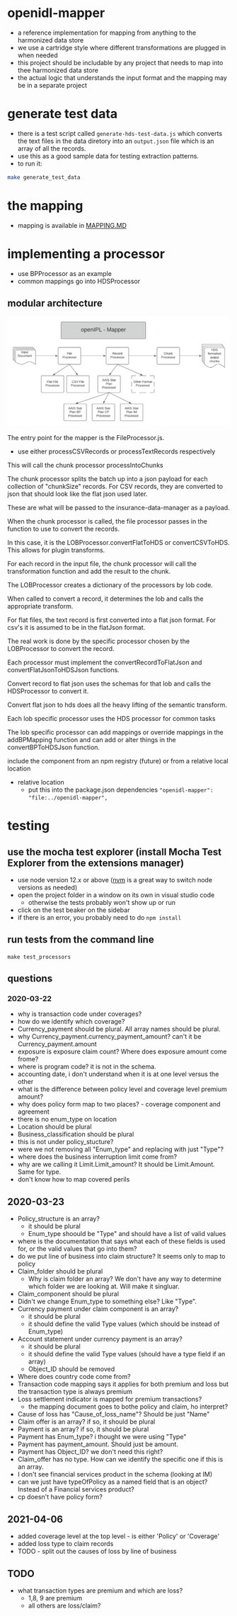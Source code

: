 # openidl-mapper
- a reference implementation for mapping from anything to the harmonized data store
- we use a cartridge style where different transformations are plugged in when needed
- this project should be includable by any project that needs to map into thee harmonized data store
- the actual logic that understands the input format and the mapping may be in a separate project

# generate test data
- there is a test script called `generate-hds-test-data.js` which converts the text files in the data diretory into an `output.json` file which is an array of all the records.  
- use this as a good sample data for testing extraction patterns.
- to run it:
````bash
make generate_test_data
````
# the mapping
- mapping is available in [MAPPING.MD](MAPPING.md)

# implementing a processor
- use BPProcessor as an example
- common mappings go into HDSProcessor

## modular architecture
![overview](openidl-mapper-overview.png)

The entry point for the mapper is the FileProcessor.js.
- use either processCSVRecords or processTextRecords respectively

This will call the chunk processor processIntoChunks

The chunk processor splits the batch up into a json payload for each collection of "chunkSize" records.  For CSV records, they are converted to json that should look like the flat json used later.

These are what will be passed to the insurance-data-manager as a payload.

When the chunk processor is called, the file processor passes in the function to use to convert the records.

In this case, it is the LOBProcessor.convertFlatToHDS or convertCSVToHDS.  This allows for plugin transforms.

For each record in the input file, the chunk processor will call the transformation function and add the result to the chunk.

The LOBProcessor creates a dictionary of the processors by lob code.

When called to convert a record, it determines the lob and calls the appropriate transform.

For flat files, the text record is first converted into a flat json format.  For csv's it is assumed to be in the flatJson format.

The real work is done by the specific processor chosen by the LOBProcessor to convert the record.

Each processor must implement the convertRecordToFlatJson and convertFlatJsonToHDSJson functions.

Convert record to flat json uses the schemas for that lob and calls the HDSProcessor to convert it.

Convert flat json to hds does all the heavy lifting of the semantic transform.

Each lob specific processor uses the HDS processor for common tasks

The lob specific processor can add mappings or override mappings in the addBPMapping function and can add or alter things in the convertBPToHDSJson function.

include the component from an npm registry (future) or from a relative local location
- relative location
    - put this into the package.json dependencies
    `"openidl-mapper": "file:../openidl-mapper",`

# testing
## use the mocha test explorer (install Mocha Test Explorer from the extensions manager)
- use node version 12.x or above ([nvm](https://github.com/nvm-sh/nvm) is a great way to switch node versions as needed)
- open the project folder in a window on its own in visual studio code
    - otherwise the tests probably won't show up or run
- click on the test beaker on the sidebar
- if there is an error, you probably need to do `npm install`

## run tests from the command line
````
make test_processors
````

## questions
### 2020-03-22
- why is transaction code under coverages?
- how do we identify which coverage?
- Currency_payment should be plural.  All array names should be plural.
- why Currency_payment.currency_payment_amount?  can't it be Currency_payment.amount
- exposure is exposure claim count?  Where does exposure amount come frome?
- where is program code?  it is not in the schema.
- accounting date, i don't understand when it is at one level versus the other
- what is the difference between policy level and coverage level premium amount?
- why does policy form map to two places?  - coverage component and agreement
- there is no enum_type on location
- Location should be plural
- Business_classification should be plural
- this is not under policy_stucture?
- were we not removing all "Enum_type" and replacing with just "Type"?
- where does the business interruption limit come from?
- why are we calling it Limit.Limit_amount?  It should be Limit.Amount.  Same for type.
- don't know how to map covered perils
## 2020-03-23
- Policy_structure is an array?
    - it should be plural
    - Enum_type shoould be "Type" and should have a list of valid values
- where is the documentation that says what each of these fields is used for, or the valid values that go into them?
- do we put line of business into claim structure?  It seems only to map to policy
- Claim_folder should be plural
    - Why is claim folder an array?  We don't have any way to determine which folder we are looking at.  Will make it singluar.
- Claim_component should be plural
- Didn't we change Enum_type to something else?  Like "Type".
- Currency payment under claim component is an array?
    - it should be plural
    - it should define the valid Type values (which should be instead of Enum_type)
- Account statement under currency payment is an array?
    - it should be plural
    - it should define the valid Type values (should have a type field if an array)
    - Object_ID should be removed
- Where does country code come from?
- Transaction code mapping says it applies for both premium and loss but the transaction type is always premium
- Loss settlement indicator is mapped for premium transactions?
    - the mapping document goes to bothe policy and claim, ho interpret?
- Cause of loss has "Cause_of_loss_name"?  Should be just "Name"
- Claim offer is an array?  if so, it should be plural
- Payment is an array?  if so, it should be plural
- Payment has Enum_type? i thought we were using "Type"
- Payment has payment_amount.  Should just be amount.
- Payment has Object_ID? we don't need this right?
- Claim_offer has no type.   How can we identify the specific one if this is an array.
- I don't see financial services product in the schema (looking at IM)
- can we just have typeOfPolicy as a named field that is an object? Instead of a Financial services product?
- cp doesn't have policy form?

## 2021-04-06
- added coverage level at the top level - is either 'Policy' or 'Coverage'
- added loss type to claim records
- TODO - split out the causes of loss by line of business

## TODO
- what transaction types are premium and which are loss?
    - 1,8, 9 are premium
    - all others are loss/claim?